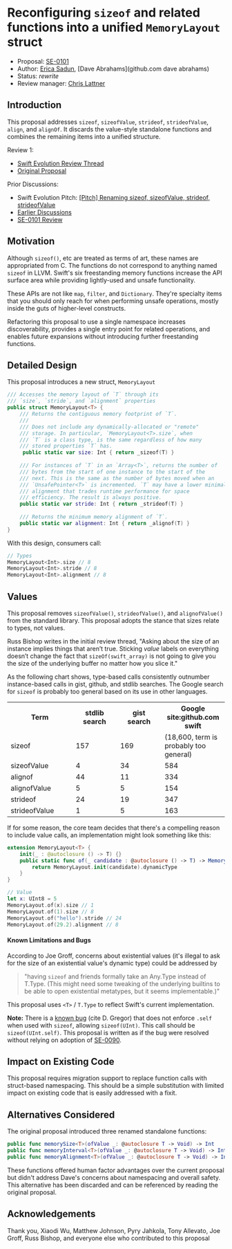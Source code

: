# Reconfiguring `sizeof` and related functions into a unified `MemoryLayout` struct

* Proposal: [SE-0101](0101-standardizing-sizeof-naming.md)
* Author: [Erica Sadun](http://github.com/erica), [Dave Abrahams](github.com dave abrahams)
* Status: *rewrite*
* Review manager: [Chris Lattner](http://github.com/lattner)

## Introduction

This proposal addresses `sizeof`, `sizeofValue`, `strideof`, `strideofValue`, `align`, and `alignOf`. It discards the value-style standalone functions and combines the remaining items into a unified structure.

Review 1: 

* [Swift Evolution Review Thread](https://lists.swift.org/pipermail/swift-evolution/Week-of-Mon-20160620/021527.html)
* [Original Proposal](https://github.com/apple/swift-evolution/blob/26e1e5b546b13fb66ee8877ad7018a7856e467ca/proposals/0101-standardizing-sizeof-naming.md)

Prior Discussions:

* Swift Evolution Pitch: [\[Pitch\] Renaming sizeof, sizeofValue, strideof,	strideofValue](http://thread.gmane.org/gmane.comp.lang.swift.evolution/19459)
* [Earlier Discussions](http://thread.gmane.org/gmane.comp.lang.swift.evolution/15830)
* [SE-0101 Review](http://thread.gmane.org/gmane.comp.lang.swift.evolution/21103)

## Motivation

Although `sizeof()`, etc are treated as terms of art, these names are appropriated from C. The functions do not correspond to anything named `sizeof` in LLVM. Swift's six freestanding memory functions increase the API surface area while providing lightly-used and unsafe functionality. 

These APIs are not like `map`, `filter`, and `Dictionary`. They're specialty items that you should only reach for when performing unsafe operations, mostly inside the guts of higher-level constructs.

Refactoring this proposal to use a single namespace increases discoverability, provides a single entry point for related operations, and enables future expansions without introducing further freestanding functions.

## Detailed Design

This proposal introduces a new struct, `MemoryLayout`

```swift
/// Accesses the memory layout of `T` through its
/// `size`, `stride`, and `alignment` properties
public struct MemoryLayout<T> {
    /// Returns the contiguous memory footprint of `T`.
    ///
    /// Does not include any dynamically-allocated or "remote" 
    /// storage. In particular, `MemoryLayout<T>.size`, when 
    /// `T` is a class type, is the same regardless of how many 
    /// stored properties `T` has.
     public static var size: Int { return _sizeof(T) }
    
    /// For instances of `T` in an `Array<T>`, returns the number of
    /// bytes from the start of one instance to the start of the
    /// next. This is the same as the number of bytes moved when an
    /// `UnsafePointer<T>` is incremented. `T` may have a lower minimal
    /// alignment that trades runtime performance for space
    /// efficiency. The result is always positive.
    public static var stride: Int { return _strideof(T) }
    
    /// Returns the minimum memory alignment of `T`.
    public static var alignment: Int { return _alignof(T) }
}
```

With this design, consumers call:

```swift
// Types
MemoryLayout<Int>.size // 8
MemoryLayout<Int>.stride // 8
MemoryLayout<Int>.alignment // 8
```

## Values

This proposal removes `sizeofValue()`, `strideofValue()`, and `alignofValue()` from the standard library. This proposal adopts the stance that sizes relate to types, not values.

Russ Bishop writes in the initial review thread, "Asking about the size of an instance implies things that aren’t true. Sticking _value_ labels on everything doesn’t change the fact that `sizeOf(swift_array)` is not going to give you the size of the underlying buffer no matter how you slice it."

As the following chart shows, type-based calls consistently outnumber instance-based calls in gist, github, and stdlib searches. The Google search for `sizeof` is probably too general based on its use in other languages.

<table>
<tr width = 800>
<th width = 200>Term</td>
<th width = 150>stdlib search</td>
<th width = 150>gist search</td>
<th width = 150>Google site:github.com swift</td>
</tr>
<tr width = 800>
<td width = 200>sizeof</td>
<td width = 150>157</td>
<td width = 150>169</td>
<td width = 150>(18,600, term is probably too general)</td>
</tr>
<tr width = 800>
<td width = 200>sizeofValue</td>
<td width = 150>4</td>
<td width = 150>34</td>
<td width = 150>584</td>
</tr>
<tr width = 800>
<td width = 200>alignof</td>
<td width = 150>44</td>
<td width = 150>11</td>
<td width = 150>334</td>
</tr>
<tr width = 800>
<td width = 200>alignofValue</td>
<td width = 150>5</td>
<td width = 150>5</td>
<td width = 150>154</td>
</tr>
<tr width = 800>
<td width = 200>strideof</td>
<td width = 150>24</td>
<td width = 150>19</td>
<td width = 150>347</td>
</tr>
<tr width = 800>
<td width = 200>strideofValue</td>
<td width = 150>1</td>
<td width = 150>5</td>
<td width = 150>163</td>
</tr>
</table>

If for some reason, the core team decides that there's a compelling reason to include value calls, an implementation might look something like this:

```swift
extension MemoryLayout<T> {
    init(_ : @autoclosure () -> T) {}
    public static func of(_ candidate : @autoclosure () -> T) -> MemoryLayout<T>.Type {
        return MemoryLayout.init(candidate).dynamicType
    }
}

// Value
let x: UInt8 = 5
MemoryLayout.of(x).size // 1
MemoryLayout.of(1).size // 8
MemoryLayout.of("hello").stride // 24
MemoryLayout.of(29.2).alignment // 8
```

#### Known Limitations and Bugs

According to Joe Groff, concerns about existential values (it's illegal to ask for the size of an existential value's dynamic type) could be addressed by 

> "having `sizeof` and friends formally take an Any.Type instead of <T> T.Type. (This might need some tweaking of the underlying builtins to be able to open existential metatypes, but it seems implementable.)" 

This proposal uses `<T>` /  `T.Type` to reflect Swift's current implementation.

**Note:** There is a [known bug](https://lists.swift.org/pipermail/swift-dev/Week-of-Mon-20160530/002150.html) (cite D. Gregor) that does not enforce `.self` when used with `sizeof`, allowing `sizeof(UInt)`. This call should be `sizeof(UInt.self)`. This proposal is written as if the bug were resolved without relying on adoption of [SE-0090](https://github.com/apple/swift-evolution/blob/master/proposals/0090-remove-dot-self.md).

## Impact on Existing Code

This proposal requires migration support to replace function calls with struct-based namespacing. This should be a simple substitution with limited impact on existing code that is easily addressed with a fixit.

## Alternatives Considered

The original proposal introduced three renamed standalone functions:

```swift
public func memorySize<T>(ofValue _: @autoclosure T -> Void) -> Int
public func memoryInterval<T>(ofValue _: @autoclosure T -> Void) -> Int 
public func memoryAlignment<T>(ofValue _: @autoclosure T -> Void) -> Int
```

These functions offered human factor advantages over the current proposal but didn't address Dave's concerns about namespacing and overall safety. This alternative has been discarded and can be referenced by reading the original proposal.

## Acknowledgements

Thank you, Xiaodi Wu, Matthew Johnson, Pyry Jahkola, Tony Allevato, Joe Groff, Russ Bishop, and everyone else who contributed to this proposal